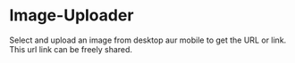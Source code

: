 # Image-Uploader
Select and upload an image from desktop aur mobile to get the URL or link. 
This url link can be freely shared.   
